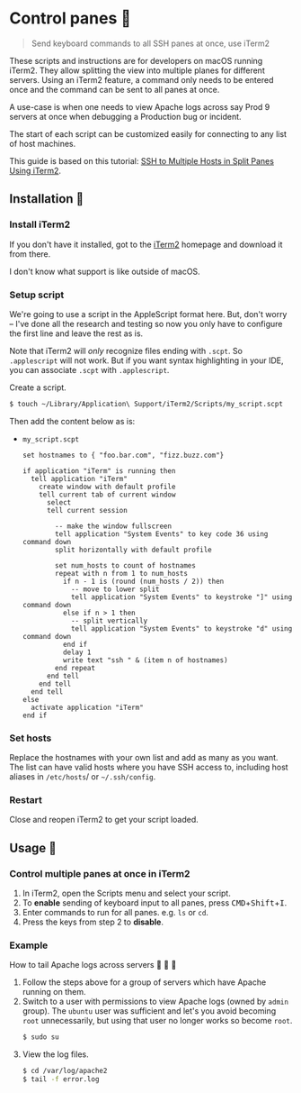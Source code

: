 # Control panes 🍱
> Send keyboard commands to all SSH panes at once, use iTerm2

These scripts and instructions are for developers on macOS running iTerm2. They allow splitting the view into multiple planes for different servers. Using an iTerm2 feature, a command only needs to be entered once and the command can be sent to all panes at once.

A use-case is when one needs to view Apache logs across say Prod 9 servers at once when debugging a Production bug or incident. 

The start of each script can be customized easily for connecting to any list of host machines.

This guide is based on this tutorial: [SSH to Multiple Hosts in Split Panes Using iTerm2](https://medium.com/@maharajamandy/ssh-to-multiple-hosts-in-split-panes-using-iterm2-f2c3353fbea2).


## Installation :wrench:

### Install iTerm2

If you don't have it installed, got to the [iTerm2](https://www.iterm2.com/index.html) homepage and download it from there.

I don't know what support is like outside of macOS.

### Setup script

We're going to use a script in the AppleScript format here. But, don't worry – I've done all the research and testing so now you only have to configure the first line and leave the rest as is.

Note that iTerm2 will _only_ recognize files ending with `.scpt`. So `.applescript` will not work. But if you want syntax highlighting in your IDE, you can associate `.scpt` with `.applescript`.

Create a script.

```sh
$ touch ~/Library/Application\ Support/iTerm2/Scripts/my_script.scpt
```

Then add the content below as is:

- `my_script.scpt`
    ```applescript
    set hostnames to { "foo.bar.com", "fizz.buzz.com"}

    if application "iTerm" is running then
      tell application "iTerm"
        create window with default profile
        tell current tab of current window
          select
          tell current session

            -- make the window fullscreen
            tell application "System Events" to key code 36 using command down
            split horizontally with default profile

            set num_hosts to count of hostnames
            repeat with n from 1 to num_hosts
              if n - 1 is (round (num_hosts / 2)) then
                -- move to lower split
                tell application "System Events" to keystroke "]" using command down
              else if n > 1 then
                -- split vertically
                tell application "System Events" to keystroke "d" using command down
              end if
              delay 1
              write text "ssh " & (item n of hostnames)
            end repeat
          end tell
        end tell
      end tell
    else
      activate application "iTerm"
    end if
    ```

### Set hosts

Replace the hostnames with your own list and add as many as you want. The list can have valid hosts where you have SSH access to, including host aliases in `/etc/hosts`/ or `~/.ssh/config`.

### Restart

Close and reopen iTerm2 to get your script loaded.


## Usage :runner:

### Control multiple panes at once in iTerm2

1. In iTerm2, open the Scripts menu and select your script.
2. To **enable** sending of keyboard input to all panes, press <kbd>CMD</kbd>+<kbd>Shift</kbd>+<kbd>I</kbd>.
3. Enter commands to run for all panes. e.g. `ls` or `cd`.
4. Press the keys from step 2 to **disable**.

### Example

How to tail Apache logs across servers :page_with_curl: :page_with_curl: :page_with_curl:

1. Follow the steps above for a group of servers which have Apache running on them.
2. Switch to a user with permissions to view Apache logs (owned by `admin` group). The `ubuntu` user was sufficient and let's you avoid becoming `root` unnecessarily, but using that user no longer works so become `root`.
    ```sh
    $ sudo su
    ```
3. View the log files.
    ```sh
    $ cd /var/log/apache2
    $ tail -f error.log
    ```
